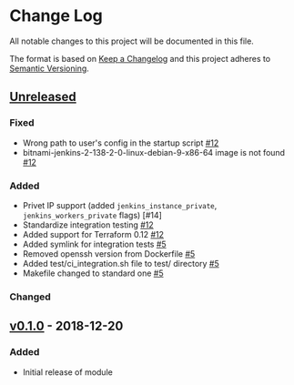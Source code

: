 # Change Log

All notable changes to this project will be documented in this file.

The format is based on [Keep a Changelog](http://keepachangelog.com/) and this
project adheres to [Semantic Versioning](http://semver.org/).

## [Unreleased]

### Fixed

- Wrong path to user's config in the startup script [#12]
- bitnami-jenkins-2-138-2-0-linux-debian-9-x86-64 image is not found [#12]

### Added

- Privet IP support (added `jenkins_instance_private`, `jenkins_workers_private` flags) [#14]
- Standardize integration testing [#12]
- Added support for Terraform 0.12 [#12]
- Added symlink for integration tests [#5]
- Removed openssh version from Dockerfile [#5]
- Added test/ci_integration.sh file to test/ directory [#5]
- Makefile changed to standard one [#5]

### Changed

## [v0.1.0] - 2018-12-20

### Added

* Initial release of module

[Unreleased]: https://github.com/terraform-google-modules/terraform-google-jenkins/compare/v0.1.0...HEAD
[v0.1.0]: https://github.com/terraform-google-modules/terraform-google-jenkins/releases/tag/v0.1.0

[#5]: https://github.com/terraform-google-modules/terraform-google-jenkins/pull/5
[#12]: https://github.com/terraform-google-modules/terraform-google-jenkins/pull/12
